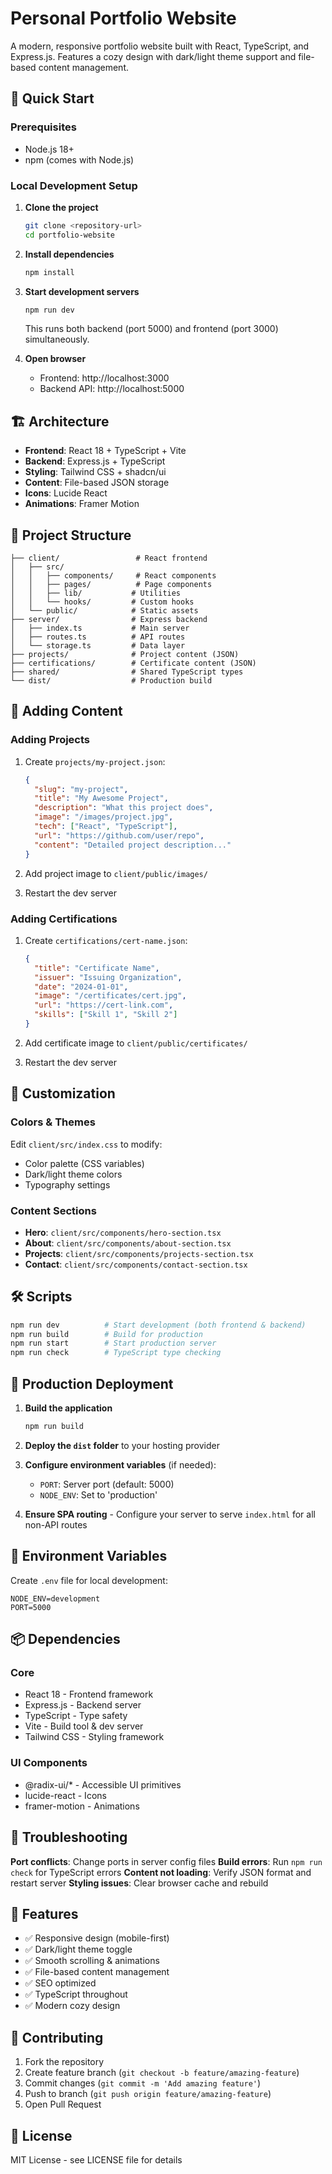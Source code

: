 # Personal Portfolio Website

A modern, responsive portfolio website built with React, TypeScript, and Express.js. Features a cozy design with dark/light theme support and file-based content management.

## 🚀 Quick Start

### Prerequisites
- Node.js 18+ 
- npm (comes with Node.js)

### Local Development Setup

1. **Clone the project**
   ```bash
   git clone <repository-url>
   cd portfolio-website
   ```

2. **Install dependencies**
   ```bash
   npm install
   ```

3. **Start development servers**
   ```bash
   npm run dev
   ```
   This runs both backend (port 5000) and frontend (port 3000) simultaneously.

4. **Open browser**
   - Frontend: http://localhost:3000
   - Backend API: http://localhost:5000

## 🏗️ Architecture

- **Frontend**: React 18 + TypeScript + Vite
- **Backend**: Express.js + TypeScript
- **Styling**: Tailwind CSS + shadcn/ui
- **Content**: File-based JSON storage
- **Icons**: Lucide React
- **Animations**: Framer Motion

## 📁 Project Structure

```
├── client/                 # React frontend
│   ├── src/
│   │   ├── components/     # React components
│   │   ├── pages/          # Page components  
│   │   ├── lib/           # Utilities
│   │   └── hooks/         # Custom hooks
│   └── public/            # Static assets
├── server/                # Express backend
│   ├── index.ts           # Main server
│   ├── routes.ts          # API routes
│   └── storage.ts         # Data layer
├── projects/              # Project content (JSON)
├── certifications/        # Certificate content (JSON)
├── shared/                # Shared TypeScript types
└── dist/                  # Production build
```

## 📝 Adding Content

### Adding Projects

1. Create `projects/my-project.json`:
   ```json
   {
     "slug": "my-project",
     "title": "My Awesome Project",
     "description": "What this project does",
     "image": "/images/project.jpg",
     "tech": ["React", "TypeScript"],
     "url": "https://github.com/user/repo",
     "content": "Detailed project description..."
   }
   ```

2. Add project image to `client/public/images/`
3. Restart the dev server

### Adding Certifications

1. Create `certifications/cert-name.json`:
   ```json
   {
     "title": "Certificate Name",
     "issuer": "Issuing Organization", 
     "date": "2024-01-01",
     "image": "/certificates/cert.jpg",
     "url": "https://cert-link.com",
     "skills": ["Skill 1", "Skill 2"]
   }
   ```

2. Add certificate image to `client/public/certificates/`
3. Restart the dev server

## 🎨 Customization

### Colors & Themes
Edit `client/src/index.css` to modify:
- Color palette (CSS variables)
- Dark/light theme colors
- Typography settings

### Content Sections
- **Hero**: `client/src/components/hero-section.tsx`
- **About**: `client/src/components/about-section.tsx`
- **Projects**: `client/src/components/projects-section.tsx`
- **Contact**: `client/src/components/contact-section.tsx`

## 🛠️ Scripts

```bash
npm run dev          # Start development (both frontend & backend)
npm run build        # Build for production
npm run start        # Start production server
npm run check        # TypeScript type checking
```

## 🚀 Production Deployment

1. **Build the application**
   ```bash
   npm run build
   ```

2. **Deploy the `dist` folder** to your hosting provider

3. **Configure environment variables** (if needed):
   - `PORT`: Server port (default: 5000)
   - `NODE_ENV`: Set to 'production'

4. **Ensure SPA routing** - Configure your server to serve `index.html` for all non-API routes

## 🔧 Environment Variables

Create `.env` file for local development:
```env
NODE_ENV=development
PORT=5000
```

## 📦 Dependencies

### Core
- React 18 - Frontend framework
- Express.js - Backend server
- TypeScript - Type safety
- Vite - Build tool & dev server
- Tailwind CSS - Styling framework

### UI Components
- @radix-ui/* - Accessible UI primitives
- lucide-react - Icons
- framer-motion - Animations

## 🐛 Troubleshooting

**Port conflicts**: Change ports in server config files
**Build errors**: Run `npm run check` for TypeScript errors
**Content not loading**: Verify JSON format and restart server
**Styling issues**: Clear browser cache and rebuild

## 📱 Features

- ✅ Responsive design (mobile-first)
- ✅ Dark/light theme toggle
- ✅ Smooth scrolling & animations
- ✅ File-based content management
- ✅ SEO optimized
- ✅ TypeScript throughout
- ✅ Modern cozy design

## 🤝 Contributing

1. Fork the repository
2. Create feature branch (`git checkout -b feature/amazing-feature`)
3. Commit changes (`git commit -m 'Add amazing feature'`)
4. Push to branch (`git push origin feature/amazing-feature`)
5. Open Pull Request

## 📄 License

MIT License - see LICENSE file for details
